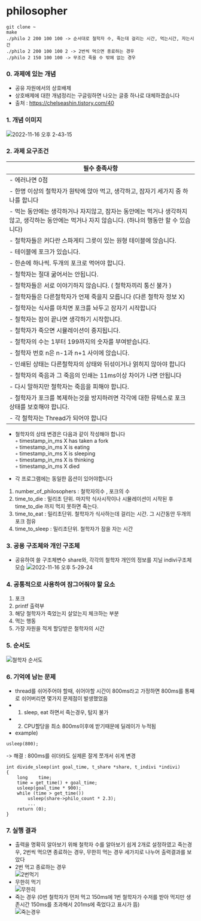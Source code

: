 # philosopher
```
git clone ~
make
./philo 2 200 100 100 -> 순서대로 철학자 수, 죽는데 걸리는 시간, 먹는시간, 자는시간
./philo 2 200 100 100 2 -> 2번씩 먹으면 종료하는 경우
./philo 2 150 100 100 -> 무조건 죽을 수 밖에 없는 경우
```
### 0. 과제에 있는 개념
- 공유 자원에서의 상호배제
- 상호배제에 대한 개념정리는 구글링하면 나오는 글중 하나로 대체하겠습니다 
- 출처 : https://chelseashin.tistory.com/40

### 1. 개념 이미지
![2022-11-16 오후 2-43-15](https://user-images.githubusercontent.com/57505385/202093767-862491ee-947d-466c-a8be-426eb3a0cce2.png)
### 2. 과제 요구조건
| 필수 충족사항 | 
| --- |
| - 에러나면 0점 |
| - 한명 이상의 철학자가 원탁에 앉아  먹고, 생각하고, 잠자기 세가지 중 하나를 합니다 |
| - 먹는 동안에는 생각하거나 자지않고, 잠자는 동안에는 먹거나 생각하지 않고, 생각하는 동안에는 먹거나 자지 않습니다. (하나의 행동만 할 수 있습니다) |
| - 철학자들은 커다란 스파게티 그릇이 있는 원형 테이블에 앉습니다. |
| - 테이블에 포크가 있습니다. |
| - 한손에 하나씩. 두개의 포크로 먹어야 합니다. |
| - 철학자는 절대 굶어서는 안됩니다. |
| - 철학자들은 서로 이야기하지 않습니다. ( 철학자끼리 통신 불가 ) |
| - 철학자들은 다른철학자가 언제 죽을지 모릅니다 (다른 철학자 정보 X) |
| - 철학자는 식사를 마치면 포크를 놔두고 잠자기 시작합니다 |
| - 철학자는 잠이 끝나면 생각하기 시작합니다. |
| - 철학자가 죽으면 시뮬레이션이 중지됩니다. |
| - 철학자의 수는  1부터 199까지의 숫자를 부여받습니다. |
| - 철학자 번호 n은 n-1과 n+1 사이에 앉습니다. |
| - 인쇄된 상태는 다른철학자의 상태와 뒤섞이거나 얽히지 않아야 합니다 |
| - 철학자의 죽음과 그 죽음의 인쇄는 11ms이상 차이가 나면 안됩니다 |
| - 다시 말하지만 철학자는 죽음을 피해야 합니다. |
| - 철학자가 포크를 복제하는것을 방지하려면 각각에 대한 뮤텍스로 포크 상태를 보호해야 합니다. |
| - 각 철학자는 Thread가 되어야 합니다 |

- 철학자의 상태 변경은 다음과 같이 작성해야 합니다  
◦ timestamp_in_ms X has taken a fork  
◦ timestamp_in_ms X is eating  
◦ timestamp_in_ms X is sleeping  
◦ timestamp_in_ms X is thinking  
◦ timestamp_in_ms X died  

 - 각 프로그램에는 동일한 옵션이 있어야합니다
1. number_of_philosophers : 철학자의수 , 포크의 수 
2. time_to_die : 밀리초 단위. 마지막 식사시작이나 시뮬레이션이 시작된 후 time_to_die 까지 먹지 못하면 죽는다. 
3. time_to_eat : 밀리초단위. 철학자가 식사하는데 걸리는 시간. 그 시간동안 두개의 포크 점유 
4.  time_to_sleep : 밀리초단위. 철학자가 잠을 자는 시간 

### 3. 공용 구조체와 개인 구조체
- 공유하여 쓸 구조체변수 share와, 각각의 철학자 개인의 정보를 지닐 indivi구조체 모습
![2022-11-16 오후 5-29-24](https://user-images.githubusercontent.com/57505385/202128345-98b800f0-32c2-4c2f-850e-aa0845d9eec9.png)

### 4. 공통적으로 사용하여 잠그어줘야 할 요소
1. 포크
2. printf 출력부
3. 해당 철학자가 죽었는지 살았는지 체크하는 부분
4. 먹는 행동
5. 가장 자원을 적게 할당받은 철학자의 시간

### 5. 순서도  
![철학자 순서도](https://user-images.githubusercontent.com/57505385/202152719-3059e1fb-ada5-4788-b4da-673ba08cf0b1.png)

### 6. 기억에 남는 문제
- thread를 쉬어주어야 할때, 쉬어야할 시간이 800ms라고 가정하면 800ms를 통째로 쉬어버리면 몇가지 문제점이 발생했었음
- 1. sleep, eat 하면서 죽는경우, 탐지 불가
- 2. CPU할당을 최소 800ms이후에 받기때문에 딜레이가 누적됨
- example)
```
usleep(800);
```
-> 해결 : 800ms를 쉬더라도 실제론 잘게 쪼개서 쉬게 변경
```
int	divide_sleep(int goal_time, t_share *share, t_indivi *indivi)
{
	long	time;
	time = get_time() + goal_time;
	usleep(goal_time * 900);
	while (time > get_time())
		usleep(share->philo_count * 2.3);
        ...
	return (0);
}
```

### 7. 실행 결과 
- 출력을 명확히 알아보기 위해 철학자 수를 알아보기 쉽게 2개로 설정하였고 죽는경우, 2번씩 먹으면 종료하는 경우, 무한히 먹는 경우 세가지로 나누어 출력결과를 보았다  
- 2번 먹고 종료하는 경우  
![2번먹기](https://user-images.githubusercontent.com/57505385/202156600-a23fde2b-b976-4940-9b74-e2754a5985d8.png)
- 무한히 먹기  
![무한히](https://user-images.githubusercontent.com/57505385/202156744-e1d71887-55ba-4070-a447-2cd93be8b7e6.png)
- 죽는 경우 (0번 철학자가 먼저 먹고 150ms에 1번 철학자가 수저를 받아 먹지만 생존시간 150ms를 초과해서 201ms에 죽었다고 표시가 뜸)  
![죽는경우](https://user-images.githubusercontent.com/57505385/202156611-0e077ec7-139d-47d1-a328-43d60849309a.png)
